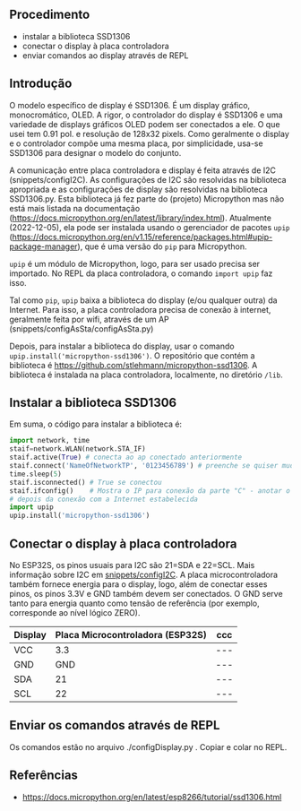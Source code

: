 ## Procedimento

- instalar a biblioteca SSD1306
- conectar o display à placa controladora
- enviar comandos ao display através de REPL

## Introdução

O modelo específico de display é SSD1306. É um display gráfico, monocromático, OLED. A rigor, o controlador do display é SSD1306 e uma variedade de displays gráficos OLED podem ser conectados a ele. O que usei tem 0.91 pol. e resolução de 128x32 pixels. Como geralmente o display e o controlador compõe uma mesma placa, por simplicidade, usa-se SSD1306 para designar o modelo do conjunto.

A comunicação entre placa controladora e display é feita através de I2C (snippets/configI2C). As configurações de I2C são resolvidas na biblioteca apropriada e as configurações de display são resolvidas na biblioteca SSD1306.py. Esta biblioteca já fez parte do (projeto) Micropython mas não está mais listada na documentação (https://docs.micropython.org/en/latest/library/index.html). Atualmente (2022-12-05), ela pode ser instalada usando o gerenciador de pacotes `upip` (https://docs.micropython.org/en/v1.15/reference/packages.html#upip-package-manager), que é uma versão do `pip` para Micropython. 

`upip` é um módulo de Micropython, logo, para ser usado precisa ser importado. No REPL da placa controladora, o comando `import upip` faz isso.

Tal como `pip`, `upip` baixa a biblioteca do display (e/ou qualquer outra) da Internet. Para isso, a placa controladora precisa de conexão à internet, geralmente feita por wifi, através de um AP (snippets/configAsSta/configAsSta.py)

Depois, para instalar a biblioteca do display, usar o comando `upip.install('micropython-ssd1306')`. O repositório que contém a biblioteca é https://github.com/stlehmann/micropython-ssd1306. A biblioteca é instalada na placa controladora, localmente, no diretório `/lib`.

## Instalar a biblioteca SSD1306

Em suma, o código para instalar a biblioteca é:
	
```python
import network, time
staif=network.WLAN(network.STA_IF) 
staif.active(True) # conecta ao ap conectado anteriormente
staif.connect('NameOfNetworkTP', '0123456789') # preenche se quiser mudar
time.sleep(5)
staif.isconnected() # True se conectou
staif.ifconfig()    # Mostra o IP para conexão da parte "C" - anotar o IP
# depois da conexão com a Internet estabelecida
import upip                                                                 
upip.install('micropython-ssd1306')   
```

## Conectar o display à placa controladora

No ESP32S, os pinos usuais para I2C são 21=SDA e 22=SCL. Mais informação sobre I2C em [snippets/configI2C](https://github.com/FNakano/CFA/tree/master/programas/Micropython/snippets/configI2C). A placa microcontroladora também fornece energia para o display, logo, além de conectar esses pinos, os pinos 3.3V e GND também devem ser conectados. O GND serve tanto para energia quanto como tensão de referência (por exemplo, corresponde ao nível lógico ZERO).

| Display | Placa Microcontroladora (ESP32S) | ccc |
| --- | --- | --- |
| VCC | 3.3 | --- |
| GND | GND | --- |
| SDA | 21 | --- |
| SCL | 22 | --- |

## Enviar os comandos através de REPL

Os comandos estão no arquivo ./configDisplay.py . Copiar e colar no REPL.

## Referências

- https://docs.micropython.org/en/latest/esp8266/tutorial/ssd1306.html

